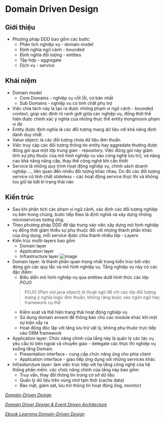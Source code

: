 # Domain Driven Design
## Giới thiệu
- Phương pháp DDD bao gồm các bước:
  - Phần tích nghiệp vụ - domain model
  - Định nghĩa ngữ cảnh - bounded
  - Định nghĩa đối tượng - entities
  - Tập hợp - aggregate
  - Dịch vụ - service
## Khái niệm
- Domain model
  - Core Domains - nghiệp vụ cốt lỗi, cơ bản nhất
  - Sub Domains - nghiệp vu có tính chất phụ trợ
- Việc chia tách này là tạo ra được những phạm vi ngữ cảnh - bounded context, giúp xác định rõ ranh giới giữa các nghiệp vụ, đồng thời thể hiện được chính xác ý nghĩa của những thực thể entity trongmooix phạm vi đó
- Entity được định nghĩa là các đối tượng mang dữ liệu với khả năng định danh duy nhất.
- Value object: là các đối tượng chứa dữ liệu đơn thuần
- Việc truy cập các đối tượng thông tin entity hay aggredate thường được đóng gói qua một lớp trung gian - repository. Việc đóng gói này giảm tính sự phụ thuộc của mô hình nghiệp vụ vào công nghệ lưu trữ, và nâng cao khả năng nâng cấp, thay thế công nghệ khi cần thiết
- Service là những quy trình hoạt động nghiệp vụ, chính sách doanh nghiệp ..., liên quan đến nhiều đối tượng khác nhau. Do đó các đối tượng service có tính chất stateless - các hoạt động service thực thi và không lưu giữ lại bất kì trạng thái nào
## Kiến trúc
- Sau khi phân tích các phạm vi ngữ cảnh, xác định các đối tượng nghiệp vụ bên trong chúng, bước tiếp theo là định nghiã và xây dựng những microservices tương ứng.
- Theo phương pháp DDD để tập trung vào việc xây dựng mô hình nghiệp vụ đồng thời giảm thiểu sự phụ thuộc đối với những thành phần khác của ứng dụng, mỗi service được chia thành nhiều lớp - Layers
- Kiến trúc multi-layers bao gồm
  - Domain layer
  - Application layer
  - Infrastructure layer
  ![image](https://user-images.githubusercontent.com/87922239/165467465-f5574f65-8637-41d2-8162-f1b01e87795a.png)
- Domain layer: là thành phần quan trọng nhất trong kiến trúc bởi việc đóng gói các quy tắc và mô hình nghiệp vụ. Tầng nghiệp vụ này có các đặc điểm:
  - Biểu diễn mô hình nghiệp vụ qua entities dưới hình thức các lớp _POJO_
  > POJO (Plan old java object) là thuật ngữ để chỉ các lớp đối tượng mang ý nghĩa logic đơn thuần, không ràng buộc vào ngôn ngữ hay framework cụ thể
  - Kiểm soát và thể hiện trạng thái hoạt động nghiệp vụ
  - Sử dụng domain envent để thông báo cho các module khác khi một sự kiện xẩy ra
  - Hoạt động độc lập với tầng lưu trữ vật lý, không phụ thuộc trực tiếp vào ORM framework
- Application layer: Chức năng chính của tầng này là quản lý các tác vụ yêu cầu từ bên ngoài và chuyển giao - delegate các thực thi nghiệp vụ xuống tầng Domain.
  - Presentation interface - cung cấp chức năng ứng cho phía client
  - Application interface - giao tiếp ứng dụng với những services khác
- Infrasturcture layer: làm việc trực tiếp với hạ tầng công nghệ của hệ thống phần mềm. các chức năng chính của tầng này bao gồm:
  - Truy vẫn, thay đổi thông tin trong cơ sở dữ liệu
  - Quản lý dữ liệu trên vùng nhớ tạm thời (cache data)
  - Bảo mật, giám sát, lưu trữ thông tin hoạt động (log, monitor)

[*Domain-Driven Design*](https://microservicesvn.com/docs/arch/ddd.html)

[*Domain Driver Design & Event Driven Architecture*](https://tungexplorer.me/2020/01/Other/DDD_EventDrivenArchitecture/)

[*Ebook Learning Domain-Driven Design*](https://github.com/LyVanBong/DomainDrivenDesign.Sample/blob/master/Resources/khononov_vlad_learning_domaindriven_design_aligning_software.pdf)
